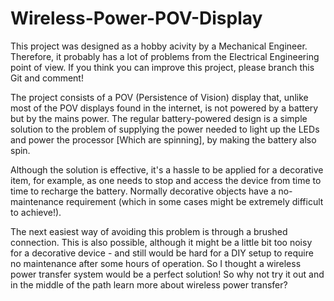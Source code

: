 # Wireless-Power-POV-Display
This project was designed as a hobby acivity by a Mechanical Engineer. Therefore, it probably has a lot of problems from the Electrical Engineering point of view. If you think you can improve this project, please branch this Git and comment!

The project consists of a POV (Persistence of Vision) display that, unlike most of the POV displays found in the internet, is not powered by a battery but by the mains power. The regular battery-powered design is a simple solution to the problem of supplying the power needed to light up the LEDs and power the processor [Which are spinning], by making the battery also spin. 

Although the solution is effective, it's a hassle to be applied for a decorative item, for example, as one needs to stop and access the device from time to time to recharge the battery. Normally decorative objects have a no-maintenance requirement (which in some cases might be extremely difficult to achieve!).

The next easiest way of avoiding this problem is through a brushed connection. This is also possible, although it might be a little bit too noisy for a decorative device - and still would be hard for a DIY setup to require no maintenance after some hours of operation. So I thought a wireless power transfer system would be a perfect solution! So why not try it out and in the middle of the path learn more about wireless power transfer?
